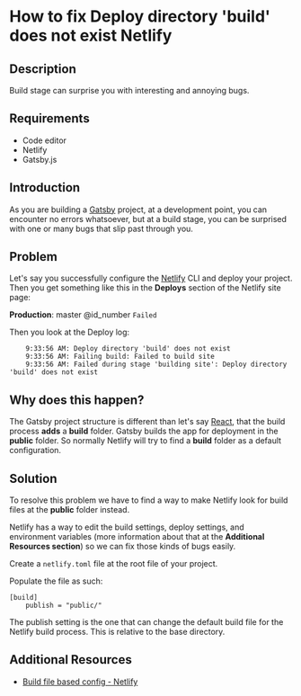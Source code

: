 # How to fix Deploy directory 'build' does not exist Netlify

## Description

Build stage can surprise you with interesting and annoying bugs.

## Requirements

- Code editor
- Netlify
- Gatsby.js

## Introduction

As you are building a [Gatsby](https://www.gatsbyjs.com/) project, at a development point, you can encounter no errors whatsoever, but at a build stage, you can be surprised with one or many bugs that slip past through you.

## Problem

Let's say you successfully configure the [Netlify](https://www.netlify.com/) CLI and deploy your project. Then you get something like this in the **Deploys** section of the Netlify site page:

**Production**: master @id_number `Failed`

Then you look at the Deploy log:

```
    9:33:56 AM: Deploy directory 'build' does not exist
    9:33:56 AM: Failing build: Failed to build site
    9:33:56 AM: Failed during stage 'building site': Deploy directory 'build' does not exist
```

## Why does this happen?

The Gatsby project structure is different than let's say [React](https://reactjs.org/), that the build process **adds** a **build** folder. Gatsby builds the app for deployment in the **public** folder. So normally Netlify will try to find a **build** folder as a default configuration.

## Solution

To resolve this problem we have to find a way to make Netlify look for build files at the **public** folder instead.

Netlify has a way to edit the build settings, deploy settings, and environment variables (more information about that at the **Additional Resources section**) so we can fix those kinds of bugs easily.

Create a `netlify.toml` file at the root file of your project.

Populate the file as such:

```
[build]
    publish = "public/"
```

The publish setting is the one that can change the default build file for the Netlify build process. This is relative to the base directory.

## Additional Resources

- [Build file based config - Netlify ](https://docs.netlify.com/configure-builds/file-based-configuration/)
